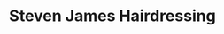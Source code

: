 ---
title: "Steven James Hairdressing"
url: /canterbury/steven-james-hairdressing/
shop: hairdresser
---